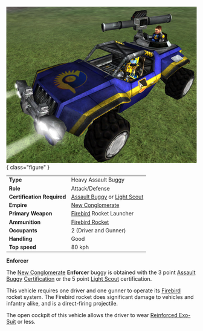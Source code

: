 ![Enforcer](../images/Enforcer.jpg){ class="figure" }

|                            |                                                                                                                          |
| -------------------------- | ------------------------------------------------------------------------------------------------------------------------ |
| **Type**                   | Heavy Assault Buggy                                                                                                      |
| **Role**                   | Attack/Defense                                                                                                           |
| **Certification Required** | [Assault Buggy](<../certifications/Assault_Buggy_(Certification).md>) or [Light Scout](../certifications/Light_Scout.md) |
| **Empire**                 | [New Conglomerate](../factions/New_Conglomerate.md)                                                                           |
| **Primary Weapon**         | [Firebird](../weapons/Firebird.md) Rocket Launcher                                                                       |
| **Ammunition**             | [Firebird Rocket](../ammunition/Firebird_Rocket.md)                                                                      |
| **Occupants**              | 2 (Driver and Gunner)                                                                                                    |
| **Handling**               | Good                                                                                                                     |
| **Top speed**              | 80 kph                                                                                                                   |

**Enforcer**

The [New Conglomerate](../factions/New_Conglomerate.md) **Enforcer** buggy is
obtained with the 3 point
[Assault Buggy](<../certifications/Assault_Buggy_(Certification).md>)
[Certification](../certifications/Certification.md) or the 5 point
[Light Scout](../certifications/Light_Scout.md) certification.

This vehicle requires one driver and one gunner to operate its
[Firebird](../weapons/Firebird.md) rocket system. The Firebird rocket does
significant damage to vehicles and infantry alike, and is a direct-firing
projectile.

The open cockpit of this vehicle allows the driver to wear
[Reinforced Exo-Suit](../armor/Reinforced_Exo-Suit.md) or less.
